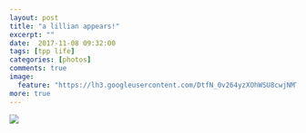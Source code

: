 ```yaml
---
layout: post
title: "a lillian appears!"
excerpt: ""
date:  2017-11-08 09:32:00
tags: [tpp life]
categories: [photos]
comments: true
image:
  feature: "https://lh3.googleusercontent.com/DtfN_0v264yzXOhWSU8cwjNMTPKIFO95clqr6VjTSNjVCqjxB8Qw0F-gwFwaqZe8kJFSTIN9WfAiAT04XyVW0j9lkGl7yZuTrdTAV8MUaYWClDWGEpY0XF0708LCjc3iGzbDwMvH4RULPQ1ShYktun1AXrO_C8HwXuciDlsqKxuGg2lkOKZ9_8VTDbJTY0hqGk1hvGQMVqGesxJBEbPsTPgTEzgNvDwnOPk7tnaQubNkqhtilsohfJ-fWDkeyQH4Yb_Cw4nyrGKa0ngINcjMlN1D4LATvN0KQDvwVEq6eqn1yWZwl0X6hhNKt40eGxnERuJ9NNsMUG905CJam6bJrGx0H_edE-1aV0ZJUrpFmx8MHk84uDD4Hxy77IwQJf6FpuYmpfH9n0nQpPPhrVmi6avks3YwTFxByI2NUMx-JqOzcfIkM2_tojVZY-VJfXELBoMFI4CUqRkTHmCaylgLlFQq8QXTB7MnXXMYTAAB3XU11Wf2DwcKSlt7Yvk-Ee-ffqTTeXm3jio7KMbaEuJYbaEwtVcfUpA-yaXKZJmRL8tuYpqiaQYDcA6KIJSe7BkLTxfzzd5R9MhsJCwaN78g0zBLo-6rMZ_NiYiEWwahSZTDCPMfVoY84XYFeR5eZQuUq0mSU6qoIsVfegsqrihQI5XYExZOuzyNanEM=w684-h456-no"
more: true
---
```


<img src="https://lh3.googleusercontent.com/NZn9hZAtg0lEulXENijSXoTNGaA9Fm20CrenBGlqKw9GE6aaN6PzrhmqHVkgZ00hRl6F94LV4gBGYUU6T2Un8l6M5VqcXQ0U1WK0qgvs28Wu4W_8qvfMxpbfchrfVfLW-OfWZ9QIUyMV1jbtgYBVBdDeAjvMgHRRy1de6y_AQiCtVVW4iv_Xp5RBxhjmE_yT7g_L76x9H59uPCy_gwjeerwOvhkmNVuRGSVu32uPWLo-ZRj5zyTpI0LTnqDbk3sbD_Gy47g7RllMzTEJkEHPgqHsp6TdibHEUSNqS6lMfHZ9OwE0PpGiYEV6Fe6YegxDQESavjKBSWfgfIkuUcNVrQTCKVdj2IeG13ecB_XcYIE1NdD86cmLgyguqLOFeraSGuO1qSIeBKlObvxKTgwgCGnDCWUHE9fE3O_vj8_L3xdgmNycqY85e1gsXTJF4voYjri1gQUMYI9Bmz9hwaHtgIqRrMG__OamHVTPge2nrb6H5NOSUq0gQchaDjtx1FZkOXWfueib4NjRGDrWqimY4bKsV7Ek2w7eZJLmGFILtOBIuV0Cbg-5Lw_P_lxB-rllbaRBtZbOQYSRa9Htwg0q7kLTtgQEtZVOIAJ6JXq23ad0mMstwlwqo2Dw_KpvRNKKrTrFQdLAdJEqwCUy9q17WJM0N9gfxTCADzfj=w1404-h936-no">